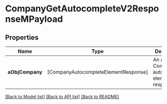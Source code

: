 # CompanyGetAutocompleteV2ResponseMPayload

## Properties
Name | Type | Description | Notes
------------ | ------------- | ------------- | -------------
**aObjCompany** | [CompanyAutocompleteElementResponse] | An array of Company autocomplete element response. | 

[[Back to Model list]](../README.md#documentation-for-models) [[Back to API list]](../README.md#documentation-for-api-endpoints) [[Back to README]](../README.md)


